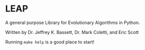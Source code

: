 # LEAP

A general purpose Library for Evolutionary Algorithms in Python.

Written by Dr. Jeffrey K. Bassett, Dr. Mark Coletti, and Eric Scott

Running `make help` is a good place to start!